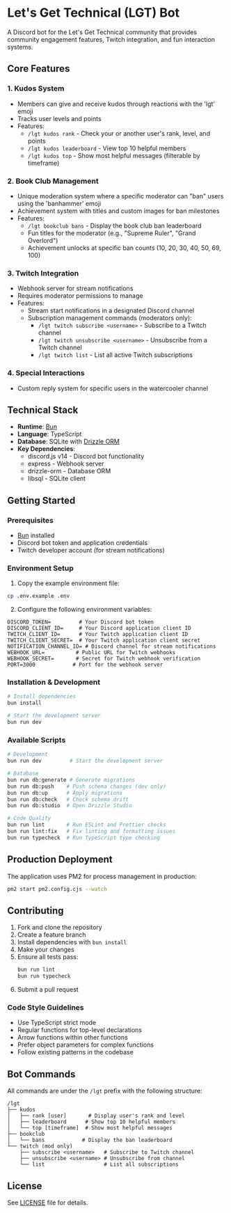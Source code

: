 # Let's Get Technical (LGT) Bot

A Discord bot for the Let's Get Technical community that provides community engagement features, Twitch integration, and fun interaction systems.

## Core Features

### 1. Kudos System

- Members can give and receive kudos through reactions with the 'lgt' emoji
- Tracks user levels and points
- Features:
  - `/lgt kudos rank` - Check your or another user's rank, level, and points
  - `/lgt kudos leaderboard` - View top 10 helpful members
  - `/lgt kudos top` - Show most helpful messages (filterable by timeframe)

### 2. Book Club Management

- Unique moderation system where a specific moderator can "ban" users using the 'banhammer' emoji
- Achievement system with titles and custom images for ban milestones
- Features:
  - `/lgt bookclub bans` - Display the book club ban leaderboard
  - Fun titles for the moderator (e.g., "Supreme Ruler", "Grand Overlord")
  - Achievement unlocks at specific ban counts (10, 20, 30, 40, 50, 69, 100)

### 3. Twitch Integration

- Webhook server for stream notifications
- Requires moderator permissions to manage
- Features:
  - Stream start notifications in a designated Discord channel
  - Subscription management commands (moderators only):
    - `/lgt twitch subscribe <username>` - Subscribe to a Twitch channel
    - `/lgt twitch unsubscribe <username>` - Unsubscribe from a Twitch channel
    - `/lgt twitch list` - List all active Twitch subscriptions

### 4. Special Interactions

- Custom reply system for specific users in the watercooler channel

## Technical Stack

- **Runtime**: [Bun](https://bun.sh)
- **Language**: TypeScript
- **Database**: SQLite with [Drizzle ORM](https://orm.drizzle.team)
- **Key Dependencies**:
  - discord.js v14 - Discord bot functionality
  - express - Webhook server
  - drizzle-orm - Database ORM
  - libsql - SQLite client

## Getting Started

### Prerequisites

- [Bun](https://bun.sh) installed
- Discord bot token and application credentials
- Twitch developer account (for stream notifications)

### Environment Setup

1. Copy the example environment file:

```bash
cp .env.example .env
```

2. Configure the following environment variables:

```
DISCORD_TOKEN=         # Your Discord bot token
DISCORD_CLIENT_ID=     # Your Discord application client ID
TWITCH_CLIENT_ID=      # Your Twitch application client ID
TWITCH_CLIENT_SECRET=  # Your Twitch application client secret
NOTIFICATION_CHANNEL_ID= # Discord channel for stream notifications
WEBHOOK_URL=          # Public URL for Twitch webhooks
WEBHOOK_SECRET=       # Secret for Twitch webhook verification
PORT=3000            # Port for the webhook server
```

### Installation & Development

```bash
# Install dependencies
bun install

# Start the development server
bun run dev
```

### Available Scripts

```bash
# Development
bun run dev         # Start the development server

# Database
bun run db:generate # Generate migrations
bun run db:push    # Push schema changes (dev only)
bun run db:up      # Apply migrations
bun run db:check   # Check schema drift
bun run db:studio  # Open Drizzle Studio

# Code Quality
bun run lint       # Run ESLint and Prettier checks
bun run lint:fix   # Fix linting and formatting issues
bun run typecheck  # Run TypeScript type checking
```

## Production Deployment

The application uses PM2 for process management in production:

```bash
pm2 start pm2.config.cjs --watch
```

## Contributing

1. Fork and clone the repository
2. Create a feature branch
3. Install dependencies with `bun install`
4. Make your changes
5. Ensure all tests pass:
   ```bash
   bun run lint
   bun run typecheck
   ```
6. Submit a pull request

### Code Style Guidelines

- Use TypeScript strict mode
- Regular functions for top-level declarations
- Arrow functions within other functions
- Prefer object parameters for complex functions
- Follow existing patterns in the codebase

## Bot Commands

All commands are under the `/lgt` prefix with the following structure:

```
/lgt
├── kudos
│   ├── rank [user]       # Display user's rank and level
│   ├── leaderboard      # Show top 10 helpful members
│   └── top [timeframe]  # Show most helpful messages
├── bookclub
│   └── bans            # Display the ban leaderboard
└── twitch (mod only)
    ├── subscribe <username>   # Subscribe to Twitch channel
    ├── unsubscribe <username> # Unsubscribe from channel
    └── list                   # List all subscriptions
```

## License

See [LICENSE](LICENSE) file for details.
